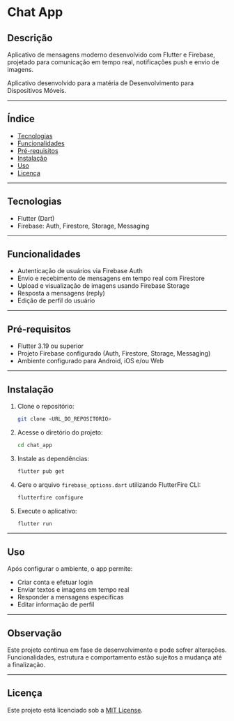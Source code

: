 # Chat App

## Descrição

Aplicativo de mensagens moderno desenvolvido com Flutter e Firebase, projetado para comunicação em tempo real, notificações push e envio de imagens. 

Aplicativo desenvolvido para a matéria de Desenvolvimento para Dispositivos Móveis.

---

## Índice

* [Tecnologias](#tecnologias)
* [Funcionalidades](#funcionalidades)
* [Pré-requisitos](#pré-requisitos)
* [Instalação](#instalação)
* [Uso](#uso)
* [Licença](#licença)

---

## Tecnologias

* Flutter (Dart)
* Firebase: Auth, Firestore, Storage, Messaging

---

## Funcionalidades

* Autenticação de usuários via Firebase Auth
* Envio e recebimento de mensagens em tempo real com Firestore
* Upload e visualização de imagens usando Firebase Storage
* Resposta a mensagens (reply)
* Edição de perfil do usuário

---

## Pré-requisitos

* Flutter 3.19 ou superior
* Projeto Firebase configurado (Auth, Firestore, Storage, Messaging)
* Ambiente configurado para Android, iOS e/ou Web

---

## Instalação

1. Clone o repositório:

   ```bash
   git clone <URL_DO_REPOSITÓRIO>
   ```
2. Acesse o diretório do projeto:

   ```bash
   cd chat_app
   ```
3. Instale as dependências:

   ```bash
   flutter pub get
   ```
4. Gere o arquivo `firebase_options.dart` utilizando FlutterFire CLI:

   ```bash
   flutterfire configure
   ```
5. Execute o aplicativo:

   ```bash
   flutter run
   ```

---

## Uso

Após configurar o ambiente, o app permite:

* Criar conta e efetuar login
* Enviar textos e imagens em tempo real
* Responder a mensagens específicas
* Editar informação de perfil

---

## Observação
Este projeto continua em fase de desenvolvimento e pode sofrer alterações. Funcionalidades, estrutura e comportamento estão sujeitos a mudança até a finalização.

---

## Licença

Este projeto está licenciado sob a [MIT License](./LICENSE).